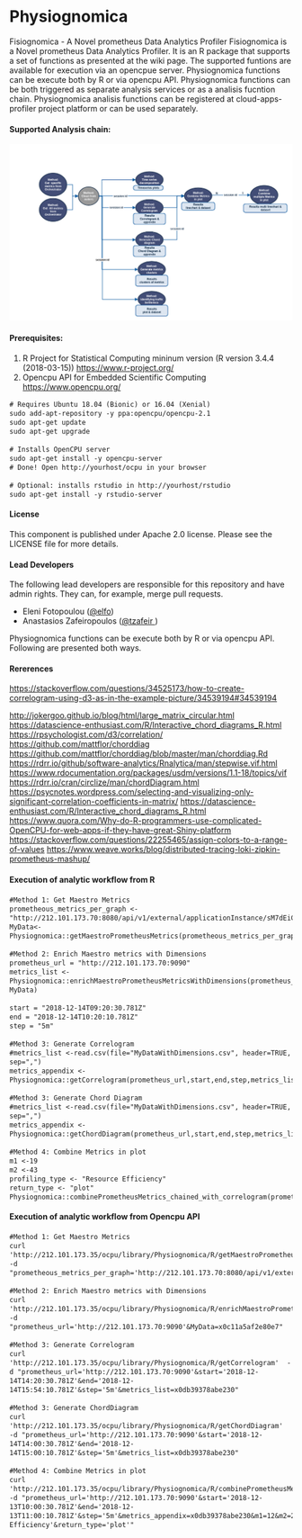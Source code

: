 # Physiognomica
Fisiognomica - A Novel prometheus Data Analytics Profiler
Fisiognomica is a Novel prometheus Data Analytics Profiler. It is an R package that supports a set of functions as presented at the wiki page. The supported funtions are available for execution via an opencpue server. Physiognomica functions can be execute both by R or via opencpu API. Physiognomica functions can be both triggered as separate analysis services or as a analisis fucntion chain. Physiognomica analisis functions can be registered at cloud-apps-profiler project platform or can be used separately.

#### Supported Analysis chain:
<img src="/images/functionchaingeneric.png">

#### Prerequisites:
1. R Project for Statistical Computing mininum version (R version 3.4.4 (2018-03-15))
https://www.r-project.org/
1. Opencpu API for Embedded Scientific Computing
https://www.opencpu.org/
```
# Requires Ubuntu 18.04 (Bionic) or 16.04 (Xenial)
sudo add-apt-repository -y ppa:opencpu/opencpu-2.1
sudo apt-get update 
sudo apt-get upgrade

# Installs OpenCPU server
sudo apt-get install -y opencpu-server
# Done! Open http://yourhost/ocpu in your browser

# Optional: installs rstudio in http://yourhost/rstudio
sudo apt-get install -y rstudio-server 
```
#### License
This component is published under Apache 2.0 license. Please see the LICENSE file for more details.

#### Lead Developers
The following lead developers are responsible for this repository and have admin rights. They can, for example, merge pull requests.

- Eleni Fotopoulou ([@elfo](https://github.com/efotopoulou))
- Anastasios Zafeiropoulos ([@tzafeir ](https://github.com/azafeiropoulos))


Physiognomica functions can be execute both by R or via opencpu API.
Following are presented both ways.

#### Rererences
https://stackoverflow.com/questions/34525173/how-to-create-correlogram-using-d3-as-in-the-example-picture/34539194#34539194

http://jokergoo.github.io/blog/html/large_matrix_circular.html
https://datascience-enthusiast.com/R/Interactive_chord_diagrams_R.html
https://rpsychologist.com/d3/correlation/
https://github.com/mattflor/chorddiag
https://github.com/mattflor/chorddiag/blob/master/man/chorddiag.Rd
https://rdrr.io/github/software-analytics/Rnalytica/man/stepwise.vif.html
https://www.rdocumentation.org/packages/usdm/versions/1.1-18/topics/vif
https://rdrr.io/cran/circlize/man/chordDiagram.html
https://psycnotes.wordpress.com/selecting-and-visualizing-only-significant-correlation-coefficients-in-matrix/ 
https://datascience-enthusiast.com/R/Interactive_chord_diagrams_R.html
https://www.quora.com/Why-do-R-programmers-use-complicated-OpenCPU-for-web-apps-if-they-have-great-Shiny-platform
https://stackoverflow.com/questions/22255465/assign-colors-to-a-range-of-values
https://www.weave.works/blog/distributed-tracing-loki-zipkin-prometheus-mashup/


#### Execution of analytic workflow from R
```
#Method 1: Get Maestro Metrics  
prometheous_metrics_per_graph <- "http://212.101.173.70:8080/api/v1/external/applicationInstance/sM7dEiCHRa/metrics"
MyData<-Physiognomica::getMaestroPrometheusMetrics(prometheous_metrics_per_graph)  

#Method 2: Enrich Maestro metrics with Dimensions   
prometheus_url = "http://212.101.173.70:9090"
metrics_list <- Physiognomica::enrichMaestroPrometheusMetricsWithDimensions(prometheus_url, MyData)  

start = "2018-12-14T09:20:30.781Z"
end = "2018-12-14T10:20:10.781Z"
step = "5m"

#Method 3: Generate Correlogram  
#metrics_list <-read.csv(file="MyDataWithDimensions.csv", header=TRUE, sep=",")
metrics_appendix <- Physiognomica::getCorrelogram(prometheus_url,start,end,step,metrics_list)

#Method 3: Generate Chord Diagram  
#metrics_list <-read.csv(file="MyDataWithDimensions.csv", header=TRUE, sep=",")
metrics_appendix <- Physiognomica::getChordDiagram(prometheus_url,start,end,step,metrics_list)

#Method 4: Combine Metrics in plot
m1 <-19
m2 <-43
profiling_type <- "Resource Efficiency"
return_type <- "plot"
Physiognomica::combinePrometheusMetrics_chained_with_correlogram(prometheus_url,start,end,step,metrics_appendix,m1,m2,profiling_type,return_type)
```

#### Execution of analytic workflow from Opencpu API
```
#Method 1: Get Maestro Metrics  
curl 'http://212.101.173.35/ocpu/library/Physiognomica/R/getMaestroPrometheusMetrics'  -d "prometheous_metrics_per_graph='http://212.101.173.70:8080/api/v1/external/applicationInstance/sM7dEiCHRa/metrics'"

#Method 2: Enrich Maestro metrics with Dimensions   
curl 'http://212.101.173.35/ocpu/library/Physiognomica/R/enrichMaestroPrometheusMetricsWithDimensions'  -d "prometheus_url='http://212.101.173.70:9090'&MyData=x0c11a5af2e80e7"

#Method 3: Generate Correlogram  
curl 'http://212.101.173.35/ocpu/library/Physiognomica/R/getCorrelogram'  -d "prometheus_url='http://212.101.173.70:9090'&start='2018-12-14T14:20:30.781Z'&end='2018-12-14T15:54:10.781Z'&step='5m'&metrics_list=x0db39378abe230"

#Method 3: Generate ChordDiagram  
curl 'http://212.101.173.35/ocpu/library/Physiognomica/R/getChordDiagram'  -d "prometheus_url='http://212.101.173.70:9090'&start='2018-12-14T14:00:30.781Z'&end='2018-12-14T15:00:10.781Z'&step='5m'&metrics_list=x0db39378abe230"

#Method 4: Combine Metrics in plot
curl 'http://212.101.173.35/ocpu/library/Physiognomica/R/combinePrometheusMetrics_chained_with_correlogram'  -d "prometheus_url='http://212.101.173.70:9090'&start='2018-12-13T10:00:30.781Z'&end='2018-12-13T11:00:10.781Z'&step='5m'&metrics_appendix=x0db39378abe230&m1=12&m2=24&profiling_type='Resource Efficiency'&return_type='plot'"
``` 








